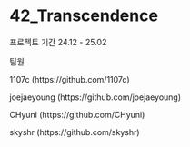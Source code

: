 # 42_Transcendence
<p>프로젝트 기간 24.12 - 25.02</p>
<p>팀원</p>
<p>1107c (https://github.com/1107c)</p>
<p>joejaeyoung (https://github.com/joejaeyoung)</p>
<p>CHyuni (https://github.com/CHyuni)</p>
<p>skyshr (https://github.com/skyshr)</p>
